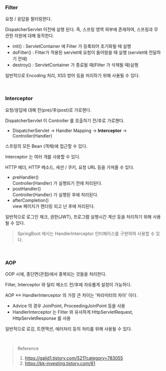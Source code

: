 ### Filter

요청 / 응답을 필터링한다.

DispatcherServlet 이전에 실행 된다. 즉, 스프링 영역 외부에 존재하여, 스프링과 무관한 자원에 대해 동작한다.

- init() : ServletContainer 에 Filter 가 등록되어 초기화될 때 실행
- doFilter() : Filter가 적용된 servlet에 요청이 들어왔을 때 실행 (servlet에 전달하기 전에)
- destroy() : ServletContainer 가 종료될 때(Filter 가 삭제될 때)실행

일반적으로 Encoding 처리, XSS 방어 등을 처리하기 위해 사용될 수 있다.

<br>

### Interceptor

요청/응답에 대해 전(pre)/후(post)로 가로챈다.

DispatcherServlet 이 Controller 를 호출하기 전/후로 가로챈다.
- DispatcherServlet -> Handler Mapping -> **Interceptor** -> Controller(Handler)
  
스프링의 모든 Bean (객체)에 접근할 수 있다.

Interceptor 는 여러 개를 사용할 수 있다.

HTTP 헤더, HTTP 메소드, 세션 / 쿠키, 요청 URL 등을 가져올 수 있다.

- preHandler()<br>
  Controller(Handler) 가 실행되기 전에 처리된다.
- postHandler()<br>
  Controller(Handler) 가 실행된 후에 처리된다.
- afterCompletion()<br>
  view 페이지가 렌더링 되고 난 후에 처리된다.

일반적으로 로그인 체크, 권한(JWT), 프로그램 실행시간 계산 등을 처리하기 위해 사용될 수 있다.

> SpringBoot 에서는 HandlerInterceptor 인터페이스를 구현하여 사용할 수 있다.

<br>

### AOP

OOP 시에, 종단면(관점)에서 중복되는 것들을 처리한다.

Filter, Interceptor 와 달리 메소드 전/후에 자유롭게 설정이 가능하다.

AOP <-> HandlerInterceptor 의 가장 큰 차이는 '파라미터의 차이' 이다.
- Advice 의 경우 JoinPoint, ProceedingJoinPoint 등을 사용
- HandlerInterceptor 는 Filter 와 유사하게 HttpServletRequest, HttpServletResponse 를 사용

일반적으로 로깅, 트랜잭션, 에러처리 등의 처리를 위해 사용될 수 있다.

<br>

> Reference
> 1. https://galid1.tistory.com/521?category=783055
> 2. https://bk-investing.tistory.com/61